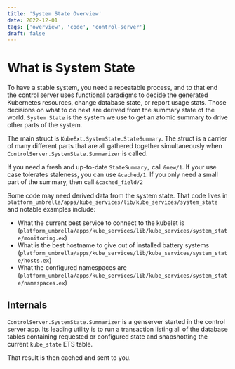 ```yaml
---
title: 'System State Overview'
date: 2022-12-01
tags: ['overview', 'code', 'control-server']
draft: false
---
```


# What is System State

To have a stable system, you need a repeatable process, and to that end the
control server uses functional paradigms to decide the generated Kubernetes
resources, change database state, or report usage stats. Those decisions on what
to do next are derived from the summary state of the world. `System State` is
the system we use to get an atomic summary to drive other parts of the system.

The main struct is `KubeExt.SystemState.StateSummary`. The struct is a carrier
of many different parts that are all gathered together simultaneously when
`ControlServer.SystemState.Summarizer` is called.

If you need a fresh and up-to-date `StateSummary,` call `&new/1`. If your use
case tolerates staleness, you can use `&cached/1`. If you only need a small part
of the summary, then call `&cached_field/2`

Some code may need derived data from the system state. That code lives in
`platform_umbrella/apps/kube_services/lib/kube_services/system_state` and
notable examples include:

- What the current best service to connect to the kubelet is
  (`platform_umbrella/apps/kube_services/lib/kube_services/system_state/monitoring.ex`)
- What is the best hostname to give out of installed battery systems
  (`platform_umbrella/apps/kube_services/lib/kube_services/system_state/hosts.ex`)
- What the configured namespaces are
  (`platform_umbrella/apps/kube_services/lib/kube_services/system_state/namespaces.ex`)

## Internals

`ControlServer.SystemState.Summarizer` is a genserver started in the control
server app. Its leading utility is to run a transaction listing all of the
database tables containing requested or configured state and snapshotting the
current `kube_state` ETS table.

That result is then cached and sent to you.
